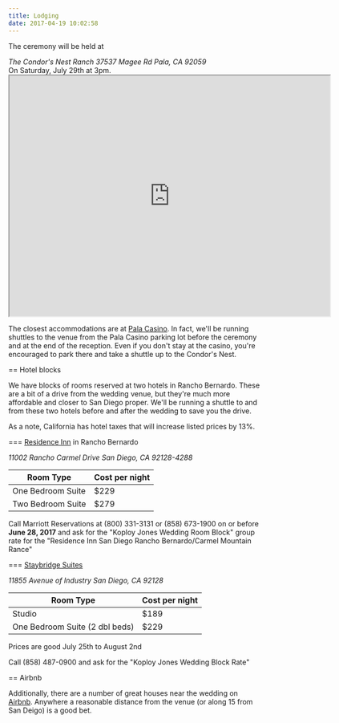 ```yaml
---
title: Lodging
date: 2017-04-19 10:02:58
---
```


The ceremony will be held at
<address>
The Condor's Nest Ranch
37537 Magee Rd
Pala, CA 92059
</address>
On Saturday, July 29th at 3pm.

<iframe 
    width="640" 
    height="480"
    src="https://www.google.com/maps/d/embed?mid=1_qtvWkCCXJZyZhlS4fomtmojINE&hl=en">
</iframe>

The closest accommodations are at <a href="https://www.palacasino.com/">Pala Casino</a>.  In fact, we'll be running shuttles to the venue from the Pala Casino parking lot before the ceremony and at the end of the reception.  Even if you don't stay at the casino, you're encouraged to park there and take a shuttle up to the Condor's Nest.


== Hotel blocks

We have blocks of rooms reserved at two hotels in Rancho Bernardo.  These are a bit of a drive from the wedding venue, but they're much more affordable and closer to San Diego proper.  We'll be running a shuttle to and from these two hotels before and after the wedding to save you the drive.

As a note, California has hotel taxes that will increase listed prices by 13%.

=== <a href="http://www.marriott.com/hotels/travel/sanrb-residence-inn-san-diego-rancho-bernardo-carmel-mountain-ranch/">Residence Inn</a> in Rancho Bernardo

<address>
11002 Rancho Carmel Drive
San Diego, CA 92128-4288
</address>

| Room Type | Cost per night |
|---|---|
| One Bedroom Suite | $229 |
| Two Bedroom Suite | $279 |

Call Marriott Reservations at (800) 331-3131 or (858) 673-1900 on or before **June 28, 2017** and ask for the "Koploy&nbsp;Jones&nbsp;Wedding&nbsp;Room&nbsp;Block" group rate for the "Residence Inn San Diego Rancho Bernardo/Carmel Mountain Rance"


=== <a href="https://www.ihg.com/staybridge/hotels/us/en/reservation/book?method=roomRate&qAdlt=2&qChld=0&qCiD=28&qCiMy=062017&qCoD=30&qCoMy=062017&qSlH=sandg&srb_u=1#roomratestitle">Staybridge Suites</a>

<address>
11855 Avenue of Industry
San Diego, CA 92128
</address>

| Room Type | Cost per night |
|---|---|
| Studio | $189 |
| One Bedroom Suite (2 dbl beds) | $229 |

Prices are good July 25th to August 2nd

Call (858) 487-0900 and ask for the "Koploy Jones Wedding Block Rate" 

== Airbnb

Additionally, there are a number of great houses near the wedding on <a href="https://www.airbnb.com/s/Koploy-Jones-Awesomeness/homes?adults=2&allow_override%5B%5D=&checkin=2017-07-28&checkout=2017-07-30&guests=2&ne_lat=33.493034&ne_lng=-116.941681&search_by_map=true&sw_lat=33.269702&sw_lng=-117.219079&zoom=12&s_tag=oG3SMDHn">Airbnb</a>.  Anywhere a reasonable distance from the venue (or along 15 from San Deigo) is a good bet.


